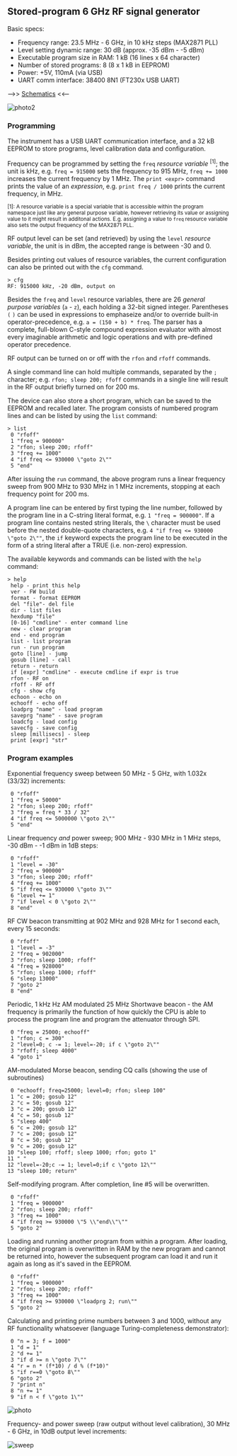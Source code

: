 ## Stored-program 6 GHz RF signal generator

Basic specs:
 * Frequency range: 23.5 MHz - 6 GHz, in 10 kHz steps   (MAX2871 PLL)
 * Level setting dynamic range: 30 dB (approx. -35 dBm - -5 dBm)
 * Executable program size in RAM: 1 kB (16 lines x 64 character)
 * Number of stored programs: 8 (8 x 1 kB in EEPROM)
 * Power: +5V, 110mA (via USB)
 * UART comm interface: 38400 8N1 (FT230x USB UART)



-->> [Schematics](https://github.com/szoftveres/RF_instruments/tree/main/siggen/schematics.pdf) <<--

![photo2](photo2.jpg)

### Programming

The instrument has a USB UART communication interface, and a 32 kB EEPROM to store programs, level calibration data and configuration.

Frequency can be programmed by setting the `freq` *resource variable* <sup>[1]</sup>; the unit is kHz, e.g. `freq = 915000` sets the frequency to 915 MHz, `freq += 1000` increases the current frequency by 1 MHz. The `print <expr>` command prints the value of an *expression*, e.g. `print freq / 1000` prints the current frequency, in MHz.

<sup>[1]: A resource variable is a special variable that is accessible within the program namespace just like any general purpose variable, however retrieving its value or assigning value to it might result in additonal actions. E.g. assigning a value to `freq` resource variable also sets the output frequency of the MAX2871 PLL.</sup>

RF output level can be set (and retrieved) by using the `level` *resource variable*, the unit is in dBm, the accepted range is between -30 and 0.

Besides printing out values of resource variables, the current configuration can also be printed out with the `cfg` command.
```
> cfg
RF: 915000 kHz, -20 dBm, output on
```

Besides the `freq` and `level` resource variables, there are 26 *general purpose variables* (`a` - `z`), each holding a 32-bit signed integer. Parentheses `(` `)` can be used in expressions to emphaseize and/or to override built-in operator-precedence, e.g. `a = (150 + b) * freq`. The parser has a complete, full-blown C-style compound expression evaluator with almost every imaginable arithmetic and logic operations and with pre-defined operator precedence.

RF output can be turned on or off with the `rfon` and `rfoff` commands.

A single command line can hold multiple commands, separated by the `;` character; e.g. `rfon; sleep 200; rfoff` commands in a single line will result in the RF output briefly turned on for 200 ms.

The device can also store a short program, which can be saved to the EEPROM and recalled later. The program consists of numbered program lines and can be listed by using the `list` command:

```
> list
 0 "rfoff"
 1 "freq = 900000"
 2 "rfon; sleep 200; rfoff"
 3 "freq += 1000"
 4 "if freq <= 930000 \"goto 2\""
 5 "end"
```
After issuing the `run` command, the above program runs a linear frequency sweep from 900 MHz to 930 MHz in 1 MHz increments, stopping at each frequency point for 200 ms.

A program line can be entered by first typing the line number, followed by the program line in a C-string literal format, e.g. `1 "freq = 900000"`.
If a program line contains nested string literals, the `\` character must be used before the nested double-quote characters, e.g. `4 "if freq <= 930000 \"goto 2\""`, the `if` keyword expects the program line to be executed in the form of a string literal after a TRUE (i.e. non-zero) expression.

The available keywords and commands can be listed with the `help` command:
```
> help
 help - print this help
 ver - FW build
 format - format EEPROM
 del "file"- del file
 dir - list files
 hexdump "file"
 [0-16] "cmdline" - enter command line
 new - clear program
 end - end program
 list - list program
 run - run program
 goto [line] - jump
 gosub [line] - call
 return - return
 if [expr] "cmdline" - execute cmdline if expr is true
 rfon - RF on
 rfoff - RF off
 cfg - show cfg
 echoon - echo on
 echooff - echo off
 loadprg "name" - load program
 saveprg "name" - save program
 loadcfg - load config
 savecfg - save config
 sleep [millisecs] - sleep
 print [expr] "str"
```

### Program examples

Exponential frequency sweep between 50 MHz - 5 GHz, with 1.032x (33/32) increments:
```
 0 "rfoff"
 1 "freq = 50000"
 2 "rfon; sleep 200; rfoff"
 3 "freq = freq * 33 / 32"
 4 "if freq <= 5000000 \"goto 2\""
 5 "end"
```

Linear frequency *and* power sweep; 900 MHz - 930 MHz in 1 MHz steps, -30 dBm - -1 dBm in 1dB steps:
```
 0 "rfoff"
 1 "level = -30"
 2 "freq = 900000" 
 3 "rfon; sleep 200; rfoff"
 4 "freq += 1000"
 5 "if freq <= 930000 \"goto 3\""
 6 "level += 1"
 7 "if level < 0 \"goto 2\""
 8 "end"
```

RF CW beacon transmitting at 902 MHz and 928 MHz for 1 second each, every 15 seconds:
```
 0 "rfoff"
 1 "level = -3"
 2 "freq = 902000" 
 3 "rfon; sleep 1000; rfoff"
 4 "freq = 928000" 
 5 "rfon; sleep 1000; rfoff"
 6 "sleep 13000"
 7 "goto 2"
 8 "end"
```

Periodic, 1 kHz Hz AM modulated 25 MHz Shortwave beacon - the AM frequency is primarily the function of how quickly the CPU is able to process the program line and program the attenuator through SPI.
```
 0 "freq = 25000; echooff" 
 1 "rfon; c = 300"
 2 "level=0; c -= 1; level=-20; if c \"goto 2\""
 3 "rfoff; sleep 4000"
 4 "goto 1"
```

AM-modulated Morse beacon, sending CQ calls (showing the use of subroutines)
```
 0 "echooff; freq=25000; level=0; rfon; sleep 100"
 1 "c = 200; gosub 12"
 2 "c = 50; gosub 12"
 3 "c = 200; gosub 12"
 4 "c = 50; gosub 12"
 5 "sleep 400"
 6 "c = 200; gosub 12"
 7 "c = 200; gosub 12"
 8 "c = 50; gosub 12"
 9 "c = 200; gosub 12"
10 "sleep 100; rfoff; sleep 1000; rfon; goto 1"
11 " "
12 "level=-20;c -= 1; level=0;if c \"goto 12\""
13 "sleep 100; return"
```

Self-modifying program. After completion, line #5 will be overwritten.
```
 0 "rfoff"
 1 "freq = 900000"
 2 "rfon; sleep 200; rfoff"
 3 "freq += 1000"
 4 "if freq >= 930000 \"5 \\"end\\"\""
 5 "goto 2"
```

Loading and running another program from within a program. After loading, the original program is overwritten in RAM by the new program and cannot be returned into, however the subsequent program can load it and run it again as long as it's saved in the EEPROM.
```
 0 "rfoff"
 1 "freq = 900000"
 2 "rfon; sleep 200; rfoff"
 3 "freq += 1000"
 4 "if freq >= 930000 \"loadprg 2; run\""
 5 "goto 2"
```

Calculating and printing prime numbers between 3 and 1000, without any RF functionality whatsoever (language Turing-completeness demonstrator):
```
 0 "n = 3; f = 1000"
 1 "d = 1"
 2 "d += 1"
 3 "if d >= n \"goto 7\""
 4 "r = n * (f*10) / d % (f*10)"
 5 "if r==0 \"goto 8\""
 6 "goto 2"
 7 "print n"
 8 "n += 1"
 9 "if n < f \"goto 1\""
```

![photo](photo.jpg)

Frequency- and power sweep (raw output without level calibration), 30 MHz - 6 GHz, in 10dB output level increments:

![sweep](sweep.jpg)
